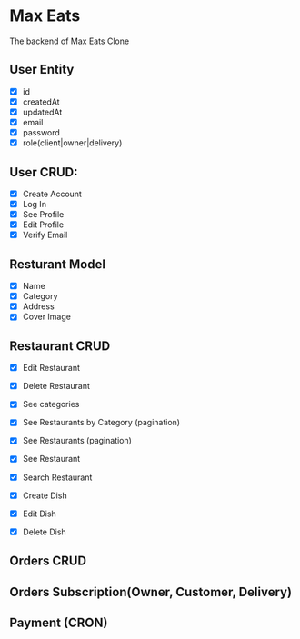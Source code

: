 # Max Eats

The backend of Max Eats Clone

## User Entity
- [X] id
- [X] createdAt
- [X] updatedAt
- [X] email
- [X] password
- [X] role(client|owner|delivery)

## User CRUD:
- [X] Create Account
- [X] Log In
- [X] See Profile
- [X] Edit Profile
- [X] Verify Email

## Resturant Model
- [x] Name
- [x] Category
- [x] Address
- [x] Cover Image

## Restaurant CRUD
- [x] Edit Restaurant
- [x] Delete Restaurant

- [x] See categories
- [x] See Restaurants by Category (pagination)
- [x] See Restaurants (pagination)
- [x] See Restaurant  
- [x] Search Restaurant

- [x] Create Dish
- [x] Edit Dish
- [x] Delete Dish

## Orders CRUD

## Orders Subscription(Owner, Customer, Delivery)

## Payment (CRON)